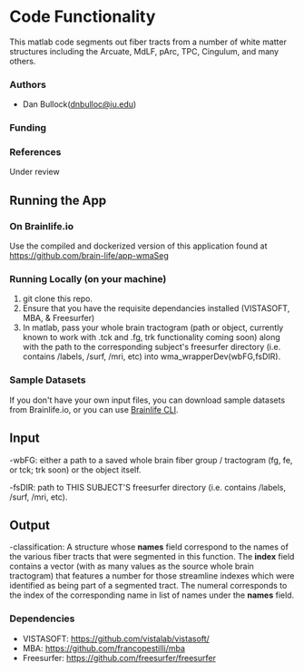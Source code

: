 # Code Functionality
This matlab code segments out fiber tracts from a number of white matter structures including the Arcuate, MdLF, pArc, TPC, Cingulum, and many others. 

### Authors
- Dan Bullock(dnbulloc@iu.edu)

### Funding 

### References 
Under review

## Running the App 

### On Brainlife.io

Use the compiled and dockerized version of this application found at https://github.com/brain-life/app-wmaSeg

### Running Locally (on your machine)

1.  git clone this repo.
2.  Ensure that you have the requisite dependancies installed (VISTASOFT, MBA, & Freesurfer)
3.  In matlab, pass your whole brain tractogram (path or object, currently known to work with .tck and .fg, trk functionality coming soon) along with the path to the corresponding subject's freesurfer directory (i.e. contains /labels, /surf, /mri, etc) into wma_wrapperDev(wbFG,fsDIR).

### Sample Datasets

If you don't have your own input files, you can download sample datasets from Brainlife.io, or you can use [Brainlife CLI](https://github.com/brain-life/cli).

## Input
-wbFG: either a path to a saved whole brain fiber group / tractogram (fg, fe, or tck; trk soon) or the object itself. 

-fsDIR: path  to THIS SUBJECT'S freesurfer directory (i.e. contains /labels, /surf, /mri, etc).

## Output

-classification:  A structure whose **names** field correspond to the names of the various fiber tracts that were segmented in this function.  The **index** field contains a vector (with as many values as the source whole brain tractogram) that features a number for those streamline indexes which were identified as being part of a segmented tract.  The numeral corresponds to the index of the corresponding name in list of names under the **names** field.

### Dependencies

  - VISTASOFT: https://github.com/vistalab/vistasoft/
  - MBA: https://github.com/francopestilli/mba
  - Freesurfer: https://github.com/freesurfer/freesurfer
